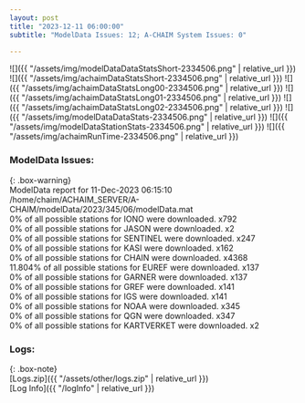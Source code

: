 ```yaml
---
layout: post
title: "2023-12-11 06:00:00"
subtitle: "ModelData Issues: 12; A-CHAIM System Issues: 0"

---
```


![]({{ "/assets/img/modelDataDataStatsShort-2334506.png" | relative_url }})
![]({{ "/assets/img/achaimDataStatsShort-2334506.png" | relative_url }})
![]({{ "/assets/img/achaimDataStatsLong00-2334506.png" | relative_url }})
![]({{ "/assets/img/achaimDataStatsLong01-2334506.png" | relative_url }})
![]({{ "/assets/img/achaimDataStatsLong02-2334506.png" | relative_url }})
![]({{ "/assets/img/modelDataDataStats-2334506.png" | relative_url }})
![]({{ "/assets/img/modelDataStationStats-2334506.png" | relative_url }})
![]({{ "/assets/img/achaimRunTime-2334506.png" | relative_url }})


### ModelData Issues:  
  
{: .box-warning}  
 ModelData report for 11-Dec-2023 06:15:10   
 /home/chaim/ACHAIM_SERVER/A-CHAIM/modelData/2023/345/06/modelData.mat   
 0% of all possible stations for IONO were downloaded. x792   
 0% of all possible stations for JASON were downloaded. x2   
 0% of all possible stations for SENTINEL were downloaded. x247   
 0% of all possible stations for KASI were downloaded. x162   
 0% of all possible stations for CHAIN were downloaded. x4368   
 11.804% of all possible stations for EUREF were downloaded. x137   
 0% of all possible stations for GARNER were downloaded. x137   
 0% of all possible stations for GREF were downloaded. x141   
 0% of all possible stations for IGS were downloaded. x141   
 0% of all possible stations for NOAA were downloaded. x345   
 0% of all possible stations for QGN were downloaded. x347   
 0% of all possible stations for KARTVERKET were downloaded. x2   
  


### Logs:  
  
{: .box-note}  
[Logs.zip]({{ "/assets/other/logs.zip" | relative_url }})  
[Log Info]({{ "/logInfo" | relative_url }})  
